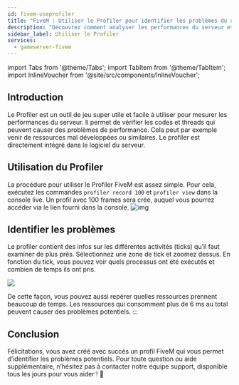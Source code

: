 ```yaml
---
id: fivem-useprofiler
title: "FiveM : Utiliser le Profiler pour identifier les problèmes du serveur"
description: "Découvrez comment analyser les performances du serveur et identifier les problèmes de ressources avec le Profiler FiveM pour un gameplay plus fluide → En savoir plus maintenant"
sidebar_label: Utiliser le Profiler
services:
  - gameserver-fivem
---
```


import Tabs from '@theme/Tabs';
import TabItem from '@theme/TabItem';
import InlineVoucher from '@site/src/components/InlineVoucher';


## Introduction

Le Profiler est un outil de jeu super utile et facile à utiliser pour mesurer les performances du serveur. Il permet de vérifier les codes et threads qui peuvent causer des problèmes de performance. Cela peut par exemple venir de ressources mal développées ou similaires. Le profiler est directement intégré dans le logiciel du serveur.

<InlineVoucher />

## Utilisation du Profiler
La procédure pour utiliser le Profiler FiveM est assez simple. Pour cela, exécutez les commandes `profiler record 100` et `profiler view` dans la console live. Un profil avec 100 frames sera créé, auquel vous pourrez accéder via le lien fourni dans la console. ![img](https://screensaver01.zap-hosting.com/index.php/s/ZGFEaFFmgyKn8PK/preview)




## Identifier les problèmes
Le profiler contient des infos sur les différentes activités (ticks) qu’il faut examiner de plus près. Sélectionnez une zone de tick et zoomez dessus. En fonction du tick, vous pouvez voir quels processus ont été exécutés et combien de temps ils ont pris.

![](https://screensaver01.zap-hosting.com/index.php/s/6BJozz7abRSHSj5/preview)

De cette façon, vous pouvez aussi repérer quelles ressources prennent beaucoup de temps. Les ressources qui consomment plus de 6 ms au total peuvent causer des problèmes potentiels.
:::



## Conclusion

Félicitations, vous avez créé avec succès un profil FiveM qui vous permet d’identifier les problèmes potentiels. Pour toute question ou aide supplémentaire, n’hésitez pas à contacter notre équipe support, disponible tous les jours pour vous aider ! 🙂

<InlineVoucher />